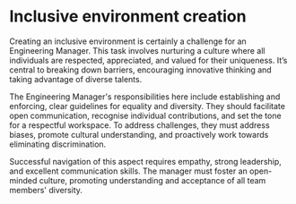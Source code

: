 # Inclusive environment creation

Creating an inclusive environment is certainly a challenge for an Engineering Manager. This task involves nurturing a culture where all individuals are respected, appreciated, and valued for their uniqueness. It’s central to breaking down barriers, encouraging innovative thinking and taking advantage of diverse talents.

The Engineering Manager's responsibilities here include establishing and enforcing, clear guidelines for equality and diversity. They should facilitate open communication, recognise individual contributions, and set the tone for a respectful workspace. To address challenges, they must address biases, promote cultural understanding, and proactively work towards eliminating discrimination.

Successful navigation of this aspect requires empathy, strong leadership, and excellent communication skills. The manager must foster an open-minded culture, promoting understanding and acceptance of all team members' diversity.